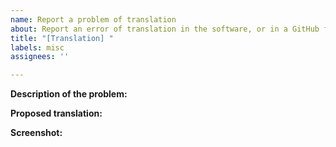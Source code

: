 ```yaml
---
name: Report a problem of translation
about: Report an error of translation in the software, or in a GitHub file
title: "[Translation] "
labels: misc
assignees: ''

---
```


<!---You can remove all the sections that aren't needed--->

<!---
Precise where is the problem
Ex: Translation error in MainWindow in Windows\MainWindow.xaml
--->
**Description of the problem:**

<!---Propose a solution, ex: Replace "Stuf" by "New Translation"--->
**Proposed translation:**

<!---Add, if possible, a screenshot--->
**Screenshot:**
